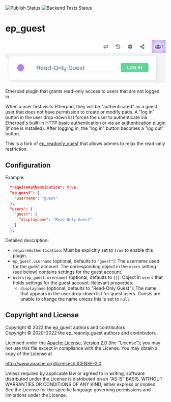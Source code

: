 ![Publish Status](https://github.com/ether/ep_guest/workflows/Node.js%20Package/badge.svg) ![Backend Tests Status](https://github.com/ether/ep_guest/workflows/Backend%20tests/badge.svg)

# ep\_guest

![Screenshot](docs/img/screenshot.png)

Etherpad plugin that grants read-only access to users that are not logged in.

When a user first visits Etherpad, they will be "authenticated" as a guest user
that does not have permission to create or modify pads. A "log in" button in the
user drop-down list forces the user to authenticate via Etherpad's built-in HTTP
basic authentication or via an authentication plugin (if one is installed).
After logging in, the "log in" button becomes a "log out" button.

This is a fork of
[ep\_readonly\_guest](https://github.com/ether/ep_readonly_guest) that allows
admins to relax the read-only restriction.

## Configuration

Example:

```json
  "requireAuthentication": true,
  "ep_guest": {
    "username": "guest"
  },
  "users": {
    "guest": {
      "displayname": "Read-Only Guest"
    }
  },
```

Detailed description:

  * `requireAuthentication`: Must be explicitly set to `true` to enable this
    plugin.
  * `ep_guest.username` (optional, defaults to `"guest"`): The username used for
    the guest account. The corresponding object in the `users` setting (see
    below) contains settings for the guest account.
  * `users[ep_guest.username]` (optional, defaults to `{}`): Object in `users`
    that holds settings for the guest account. Relevant properties:
      * `displayname` (optional, defaults to "Read-Only Guest"): The name that
        appears in the user drop-down list for guest users. Guests are unable to
        change the name unless this is set to `null`.

## Copyright and License

Copyright © 2022 the ep\_guest authors and contributors\
Copyright © 2020–2022 the ep\_reaonly\_guest authors and contributors

Licensed under the [Apache License, Version 2.0](LICENSE) (the "License"); you
may not use this file except in compliance with the License. You may obtain a
copy of the License at

http://www.apache.org/licenses/LICENSE-2.0

Unless required by applicable law or agreed to in writing, software distributed
under the License is distributed on an "AS IS" BASIS, WITHOUT WARRANTIES OR
CONDITIONS OF ANY KIND, either express or implied. See the License for the
specific language governing permissions and limitations under the License.
